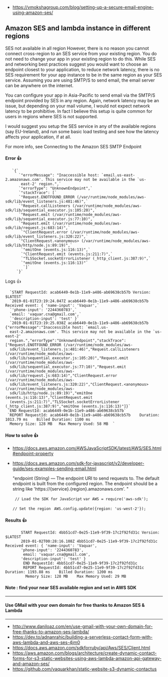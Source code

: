 - https://vmokshagroup.com/blog/setting-up-a-secure-email-engine-using-amazon-ses/

## Amazon SES and lambda instance in different regions

SES not available in all region However, there is no reason you cannot connect cross-region to an SES service from your existing region. You do not need to change your app in your existing region to do this. While SES and networking best practices suggest you would want to choose an endpoint closest to your application, to reduce network latency, there is no SES requirement for your app instance to be in the same region as your SES service. Assuming you are using SMTP/S to send email, the email server can be anywhere on the internet.

You can configure your app in Asia-Pacific to send email via the SMTP/S endpoint provided by SES in any region. Again, network latency may be an issue, but depending on your mail volume, I would not expect network latency to be prohibitive. In fact I believe this setup is quite common for users in regions where SES is not supported.

I would suggest you setup the SES service in any of the available regions (say EU-Ireland), and run some basic load testing and see how the latency affects your application, if at all.

For more info, see Connecting to the Amazon SES SMTP Endpoint


#### Error 👍 

       `{`
          `"errorMessage": "Inaccessible host: `email.us-east-2.amazonaws.com'. This service may not be available in the `us- 
           east-2' region.",`
          `"errorType": "UnknownEndpoint",`
          `"stackTrace": [`
          `"Request.ENOTFOUND_ERROR (/var/runtime/node_modules/aws-sdk/lib/event_listeners.js:481:46)",`
          `"Request.callListeners (/var/runtime/node_modules/aws-sdk/lib/sequential_executor.js:105:20)",`
          `"Request.emit (/var/runtime/node_modules/aws-sdk/lib/sequential_executor.js:77:10)",`
          `"Request.emit (/var/runtime/node_modules/aws-sdk/lib/request.js:683:14)",`
           `"ClientRequest.error (/var/runtime/node_modules/aws-sdk/lib/event_listeners.js:320:22)",`
          `"ClientRequest.<anonymous> (/var/runtime/node_modules/aws-sdk/lib/http/node.js:89:19)",`
           `"emitOne (events.js:116:13)",`
           `"ClientRequest.emit (events.js:211:7)",`
           `"TLSSocket.socketErrorListener (_http_client.js:387:9)",`
           `"emitOne (events.js:116:13)"`
            `]`
         `}`


Logs 👍 

      `START RequestId: acab6449-0e1b-11e9-a486-ab69638cb57b Version: $LATEST`
      `2019-01-01T23:19:24.047Z	acab6449-0e1b-11e9-a486-ab69638cb57b	Received event: { 'name-input': 'Vaquar',`
      `'phone-input': '2244360783',`
      `email: 'vaquar.cna@gmail.com',`
      `'description-input': 'test' }`
      `2019-01-01T23:19:25.038Z	acab6449-0e1b-11e9-a486-ab69638cb57b	{"errorMessage":"Inaccessible host: `email.us- 
      east-2.amazonaws.com'. This service may not be available in the `us-east-2'  
      region.","errorType":"UnknownEndpoint","stackTrace":["Request.ENOTFOUND_ERROR (/var/runtime/node_modules/aws- 
      sdk/lib/event_listeners.js:481:46)","Request.callListeners (/var/runtime/node_modules/aws- 
      sdk/lib/sequential_executor.js:105:20)","Request.emit (/var/runtime/node_modules/aws- 
      sdk/lib/sequential_executor.js:77:10)","Request.emit (/var/runtime/node_modules/aws- 
      sdk/lib/request.js:683:14)","ClientRequest.error (/var/runtime/node_modules/aws- 
      sdk/lib/event_listeners.js:320:22)","ClientRequest.<anonymous> (/var/runtime/node_modules/aws- 
      sdk/lib/http/node.js:89:19)","emitOne (events.js:116:13)","ClientRequest.emit 
      (events.js:211:7)","TLSSocket.socketErrorListener (_http_client.js:387:9)","emitOne (events.js:116:13)"]}`
     `END RequestId: acab6449-0e1b-11e9-a486-ab69638cb57b`
     `REPORT RequestId: acab6449-0e1b-11e9-a486-ab69638cb57b	Duration: 1013.79 ms	Billed Duration: 1100 ms 	 
      Memory Size: 128 MB	Max Memory Used: 58 MB	`


#### How to solve 👍 

- https://docs.aws.amazon.com/AWSJavaScriptSDK/latest/AWS/SES.html#endpoint-property
- https://docs.aws.amazon.com/sdk-for-javascript/v2/developer-guide/ses-examples-sending-email.html


     "endpoint (String) — The endpoint URI to send requests to. The default endpoint is built from the configured 
         region. The endpoint should be a string like 'https://{service}.{region}.amazonaws.com'. "

     ` // Load the SDK for JavaScript`
     `var AWS = require('aws-sdk');`

     `// Set the region `
     `AWS.config.update({region: 'us-west-2'});`


#### Results 👍 

           START RequestId: 4bb51cd7-0e25-11e9-9f39-17c2f92fd31c Version: $LATEST
           2019-01-02T00:28:16.108Z	4bb51cd7-0e25-11e9-9f39-17c2f92fd31c	Received event: { 'name-input': 'Vaquar',
           'phone-input': '2244360783',
            email: 'vaquar.cna@gmail.com',
           'description-input': 'test' }
            END RequestId: 4bb51cd7-0e25-11e9-9f39-17c2f92fd31c
            REPORT RequestId: 4bb51cd7-0e25-11e9-9f39-17c2f92fd31c	Duration: 1193.88 ms	Billed Duration: 1200 ms 	 
             Memory Size: 128 MB	Max Memory Used: 29 MB	


#### Note : find your near SES available region and set in AWS SDK
---------------------------------------------------------
#### Use GMail with your own domain for free thanks to Amazon SES & Lambda

---------------------------------------------------------

- http://www.daniloaz.com/en/use-gmail-with-your-own-domain-for-free-thanks-to-amazon-ses-lambda/
- https://dev.to/adnanrahic/building-a-serverless-contact-form-with-aws-lambda-and-aws-ses-4jm0
- https://docs.aws.amazon.com/sdkforruby/api/Aws/SES/Client.html
- https://aws.amazon.com/blogs/architecture/create-dynamic-contact-forms-for-s3-static-websites-using-aws-lambda-amazon-api-gateway-and-amazon-ses/
- https://github.com/vaquarkhan/static-website-s3-dynamic-contactus